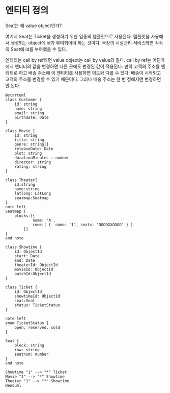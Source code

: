 # 엔티티 정의

Seat는 왜 value object인가?

여기서 Seat는 Ticket을 생성하기 위한 일종의 템플릿으로 사용된다.
템플릿을 사용해서 생성되는 object에 id가 부여되어야 하는 것이다.
극장의 시설관리 서비스라면 각각의 Seat에 id를 부여했을 수 있다.

엔티티는 call by ref라면 value object는 call by value와 같다.
call by ref는 어딘가에서 엔티티의 값을 변경하면 다른 곳에도 변경된 값이 적용된다.
만약 고객의 주소를 엔티티로 하고 배송 주소에 이 엔티티를 사용하면 의도와 다를 수 있다.
배송이 시작되고 고객의 주소를 변경할 수 있기 때문이다.
그러나 배송 주소는 한 번 정해지면 변경하면 안 된다.

```plantuml
@startuml
class Customer {
    id: string
    name: string
    email: string
    birthdate: Date
}

class Movie {
    id: string
    title: string
    genre: string[]
    releaseDate: Date
    plot: string
    durationMinutes : number
    director: string
    rating: string
}

class Theater{
    id:string
    name:string
    latlong: LatLong
    seatmap:Seatmap
}
note left
Seatmap {
    blocks:[{
            name: 'A',
            rows:[ {  name: '1', seats: 'OOOOXXOOOO' } ]
        }]
}
end note

class Showtime {
    id: ObjectId
    start: Date
    end: Date
    theaterId: ObjectId
    movieId: ObjectId
    batchId:ObjectId
}

class Ticket {
    id: ObjectId
    showtimeId: ObjectId
    seat:Seat
    status: TicketStatus
}

note left
enum TicketStatus {
    open, reserved, sold
}

Seat {
    block: string
    row: string
    seatnum: number
}
end note

Showtime "1" --> "*" Ticket
Movie "1" --> "*" Showtime
Theater "1" --> "*" Showtime
@enduml
```
